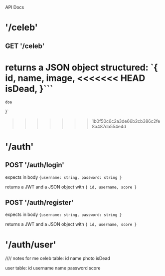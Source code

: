 API Docs

# '/celeb'

## GET '/celeb'

returns a JSON object structured:
`{
    id,
    name,
    image,
<<<<<<< HEAD
    isDead,
}```
=======
    doa
}`
>>>>>>> 1b0f50c6c2a3de66b2cb386c2fe8a487da554e4d

# '/auth'

## POST '/auth/login'

expects in body 
`{username: string,
    password: string
}`

returns a JWT and a JSON object with
`{
    id,
    username,
    score
}`



## POST '/auth/register'

expects in body 
`{username: string,
    password: string
}`

returns a JWT and a JSON object with
`{
    id,
    username,
    score
}`


# '/auth/user'






//// notes for me
celeb table:
id
name
photo
isDead


user table:
id
username
name
password
score
